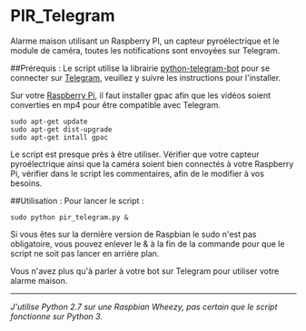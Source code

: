 # PIR_Telegram
Alarme maison utilisant un Raspberry PI, un capteur pyroélectrique et le module de caméra, toutes les notifications sont envoyées sur Telegram.

##Prérequis :
Le script utilise la librairie [python-telegram-bot](https://github.com/python-telegram-bot/python-telegram-bot) pour se connecter sur [Telegram](https://telegram.org/), veuillez y suivre les instructions pour l'installer.

Sur votre [Raspberry Pi](https://www.raspberrypi.org/), il faut installer gpac afin que les vidéos soient converties en mp4 pour être compatible avec Telegram.

    sudo apt-get update
    sudo apt-get dist-upgrade
    sudo apt-get intall gpac
Le script est presque près à être utiliser. Vérifier que votre capteur pyroélectrique ainsi que la caméra soient bien connectés à votre Raspberry Pi, vérifier dans le script les commentaires, afin de le modifier à vos besoins.

##Utilisation :
Pour lancer le script :

    sudo python pir_telegram.py &
Si vous êtes sur la dernière version de Raspbian le sudo n'est pas obligatoire, vous pouvez enlever le & à la fin de la commande pour que le script ne soit pas lancer en arrière plan.

Vous n'avez plus qu'à parler à votre bot sur Telegram pour utiliser votre alarme maison.

-----
*J'utilise Python 2.7 sur une Raspbian Wheezy, pas certain que le script fonctionne sur Python 3.*
